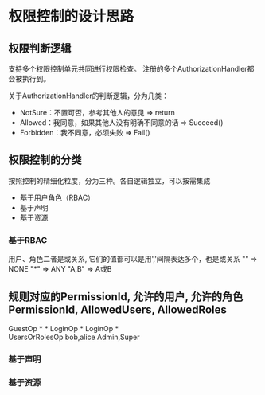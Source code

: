 ﻿# 权限控制的设计思路

## 权限判断逻辑

支持多个权限控制单元共同进行权限检查。
注册的多个AuthorizationHandler都会被执行到。

关于AuthorizationHandler的判断逻辑，分为几类：

- NotSure：不置可否，参考其他人的意见 => return
- Allowed：我同意，如果其他人没有明确不同意的话 => Succeed()
- Forbidden：我不同意，必须失败 => Fail()

## 权限控制的分类

按照控制的精细化粒度，分为三种。各自逻辑独立，可以按需集成

- 基于用户角色（RBAC）
- 基于声明
- 基于资源

### 基于RBAC

用户、角色二者是或关系, 它们的值都可以是用','间隔表达多个，也是或关系
""		=>	NONE 
"*"		=>	ANY
"A,B"	=>	A或B

规则对应的PermissionId,		允许的用户,		允许的角色
PermissionId,				AllowedUsers,	AllowedRoles
---------------------------------------------------------
GuestOp						*				*
LoginOp										*
LoginOp						*				
UsersOrRolesOp				bob,alice		Admin,Super		


### 基于声明


### 基于资源


